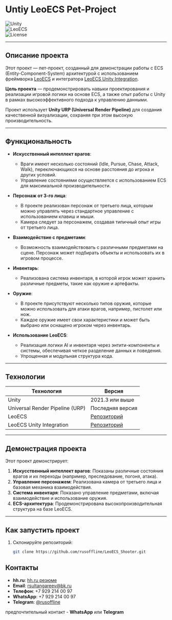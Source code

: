 # **Untiy LeoECS Pet-Project**  

![Unity](https://img.shields.io/badge/Unity-2021.3%2B-blue)  
![LeoECS](https://img.shields.io/badge/LeoECS-v1.0-green)  
![License](https://img.shields.io/badge/license-MIT-blue)  

---

## **Описание проекта**  
Этот проект — пет-проект, созданный для демонстрации работы с ECS (Entity-Component-System) архитектурой с использованием фреймворка [LeoECS](https://github.com/Leopotam/ecs.git) и интегратора [LeoECS Unity Integration](https://github.com/Leopotam/ecs-unityintegration.git).  

**Цель проекта** — продемонстрировать навыки проектирования и реализации игровой логики на основе ECS, а также опыт работы с Unity в рамках высокоэффективного подхода к управлению данными.  

Проект использует **Unity URP (Universal Render Pipeline)** для создания качественной визуализации, сохраняя при этом высокую производительность.

---

## **Функциональность**  
- **Искусственный интеллект врагов**:  
  - Враги имеют несколько состояний (Idle, Pursue, Chase, Attack, Walk), переключающихся на основе расстояния до игрока и других условий.  
  - Управление состояниями осуществляется с использованием ECS для максимальной производительности.  

- **Персонаж от 3-го лица**:  
  - В проекте реализован персонаж от третьего лица, которым можно управлять через стандартное управление с использованием клавиш и мыши.  
  - Камера следует за персонажем, создавая типичный опыт игры от третьего лица.

- **Взаимодействие с предметами**:  
  - Возможность взаимодействовать с различными предметами на сцене. Персонаж может подбирать объекты и использовать их в игровом процессе.

- **Инвентарь**:  
  - Реализована система инвентаря, в которой игрок может хранить различные предметы, такие как оружие и артефакты.  

- **Оружие**:  
  - В проекте присутствуют несколько типов оружия, которые можно использовать для атаки врагов, например, пистолет или нож.  
  - Каждое оружие имеет свои характеристики и может быть выбрано или оснащено игроком через инвентарь.

- **Использование LeoECS**:  
  - Реализация логики AI и инвентаря через энтити-компоненты и системы, обеспечивая четкое разделение данных и поведения.  
  - Упрощенная и модульная структура кода.  

---

## **Технологии**  
| Технология              | Версия                      |  
|--------------------------|-----------------------------|  
| Unity                   | 2021.3 или выше            |  
| Universal Render Pipeline (URP) | Последняя версия       |  
| LeoECS                  | [Репозиторий](https://github.com/Leopotam/ecs.git) |  
| LeoECS Unity Integration | [Репозиторий](https://github.com/Leopotam/ecs-unityintegration.git) |  

---

## **Демонстрация проекта**  
Этот проект демонстрирует:  
1. **Искусственный интеллект врагов**: Показаны различные состояния врагов и их переходы (например, преследование, погоня, атака).  
2. **Управление персонажем**: Реализована камера от третьего лица и базовая механика взаимодействия.  
3. **Система инвентаря**: Показано управление предметами, включая взаимодействие и использование оружия.  
4. **ECS-архитектура**: Продемонстрирована высокопроизводительная структура на базе LeoECS.  

---

## **Как запустить проект**  
1. Склонируйте репозиторий:  
   ```bash
   git clone https://github.com/rusoffline/LeoECS_Shooter.git

## **Контакты**
- **hh.ru**: [hh.ru резюме](https://ufa.hh.ru/resume/7c0eef23ff02be4b310039ed1f77645a586570)
- **Email**: rsultangareev@bk.ru  
- **Телефон**: +7 929 214 00 97  
- **WhatsApp**: +7 929 214 00 97  
- **Telegram**: [@rusoffline](https://t.me/rusoffline)

предпочтительный контакт - **WhatsApp** или **Telegram**
